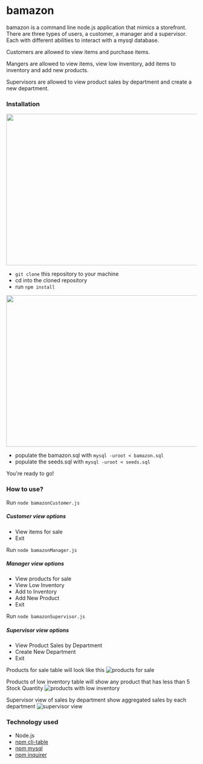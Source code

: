 # bamazon

bamazon is a command line node.js application that mimics a storefront. There are three types of users, a customer, a manager and a supervisor. Each with different abilities to interact with a mysql database.

Customers are allowed to view items and purchase items.

Mangers are allowed to view items, view low inventory, add items to inventory and add new products.

Supervisors are allowed to view product sales by department and create a new department.


### Installation

<img src="https://thumbs.gfycat.com/FarawayFlakyHuia-size_restricted.gif" width="600" height="400" />

* `git clone` this repository to your machine
* cd into the cloned repository
* run `npm install`

<img src="https://thumbs.gfycat.com/ImaginativeDecimalIndochinahogdeer-size_restricted.gif" width="600" height="400" />

* populate the bamazon.sql with `mysql -uroot < bamazon.sql`
* populate the seeds.sql with `mysql -uroot < seeds.sql`

You're ready to go!

### How to use?

Run `node bamazonCustomer.js`
##### Customer view options
* View items for sale
* Exit

Run `node bamazonManager.js`
##### Manager view options
* View products for sale
* View Low Inventory
* Add to Inventory
* Add New Product
* Exit

Run `node bamazonSupervisor.js`
##### Supervisor view options
* View Product Sales by Department
* Create New Department
* Exit

Products for sale table will look like this
![products for sale](https://user-images.githubusercontent.com/16051859/39825377-a942756e-537f-11e8-852c-800ed461671d.png)

Products of low inventory table will show any product that has less than 5 Stock Quantity
![products with low inventory](https://user-images.githubusercontent.com/16051859/39825376-a93295e0-537f-11e8-89b3-983681c7550a.png)

Supervisor view of sales by department show aggregated sales by each department
![supervisor view](https://user-images.githubusercontent.com/16051859/39825378-a950dcd0-537f-11e8-8fa6-92b0ea2dd3c4.png)


### Technology used

* Node.js
* [npm cli-table](https://www.npmjs.com/package/cli-table)
* [npm mysql](https://www.npmjs.com/package/mysql)
* [npm inquirer](https://www.npmjs.com/package/inquirer)